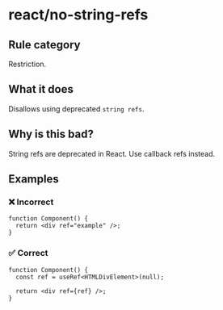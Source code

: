 # react/no-string-refs

<!-- end auto-generated rule header -->

## Rule category

Restriction.

## What it does

Disallows using deprecated `string refs`.

## Why is this bad?

String refs are deprecated in React. Use callback refs instead.

## Examples

### ❌ Incorrect

```tsx
function Component() {
  return <div ref="example" />;
}
```

### ✅ Correct

```tsx
function Component() {
  const ref = useRef<HTMLDivElement>(null);

  return <div ref={ref} />;
}
```
